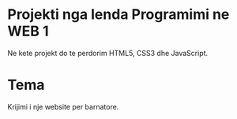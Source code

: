 # Projekti nga lenda Programimi ne WEB 1
Ne kete projekt do te perdorim HTML5, CSS3 dhe JavaScript.
# Tema
Krijimi i nje website per barnatore.
